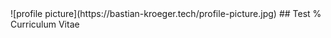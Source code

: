 <title>Curriculum Vitae</title>  
![profile picture](https://bastian-kroeger.tech/profile-picture.jpg)
## Test
% Curriculum Vitae
